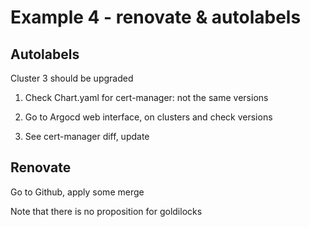 # Example 4 - renovate & autolabels

## Autolabels

Cluster 3 should be upgraded

1. Check Chart.yaml for cert-manager: not the same versions

2. Go to Argocd web interface, on clusters and check versions

3. See cert-manager diff, update

## Renovate

Go to Github, apply some merge

Note that there is no proposition for goldilocks
